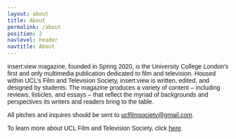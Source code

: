 ```yaml
---
layout: about
title: About
permalink: /about
position: 2
navlevel: header
navtitle: About
---
```


<style>
p {
	font-family: 'Nitti Grotesk', sans-serif;
}
</style>

insert:view magazine, founded in Spring 2020, is the University College London’s first and only multimedia publication dedicated to film and television. Housed within UCL’s Film and Television Society, insert:view is written, edited, and designed by students. The magazine produces a variety of content – including reviews, listicles, and essays – that reflect the myriad of backgrounds and perspectives its writers and readers bring to the table. 


All pitches and inquires should be sent to [uclfilmsociety@gmail.com](mailto:uclfilmsociety@gmail.com).

To learn more about UCL Film and Television Society, click [here](http://uclfilmsociety.co.uk).
